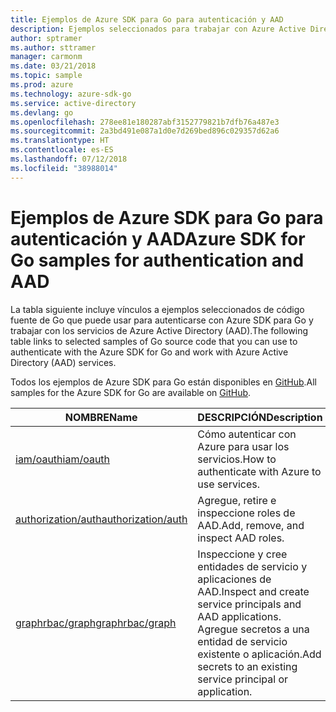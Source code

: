 ```yaml
---
title: Ejemplos de Azure SDK para Go para autenticación y AAD
description: Ejemplos seleccionados para trabajar con Azure Active Directory (AAD) y la autenticación desde Azure SDK para Go.
author: sptramer
ms.author: sttramer
manager: carmonm
ms.date: 03/21/2018
ms.topic: sample
ms.prod: azure
ms.technology: azure-sdk-go
ms.service: active-directory
ms.devlang: go
ms.openlocfilehash: 278ee81e180287abf3152779821b7dfb76a487e3
ms.sourcegitcommit: 2a3bd491e087a1d0e7d269bed896c029357d62a6
ms.translationtype: HT
ms.contentlocale: es-ES
ms.lasthandoff: 07/12/2018
ms.locfileid: "38988014"
---
```

# <a name="azure-sdk-for-go-samples-for-authentication-and-aad"></a><span data-ttu-id="984d5-103">Ejemplos de Azure SDK para Go para autenticación y AAD</span><span class="sxs-lookup"><span data-stu-id="984d5-103">Azure SDK for Go samples for authentication and AAD</span></span>

<span data-ttu-id="984d5-104">La tabla siguiente incluye vínculos a ejemplos seleccionados de código fuente de Go que puede usar para autenticarse con Azure SDK para Go y trabajar con los servicios de Azure Active Directory (AAD).</span><span class="sxs-lookup"><span data-stu-id="984d5-104">The following table links to selected samples of Go source code that you can use to authenticate with the Azure SDK for Go and work with Azure Active Directory (AAD) services.</span></span>

<span data-ttu-id="984d5-105">Todos los ejemplos de Azure SDK para Go están disponibles en [GitHub](https://github.com/Azure-Samples/azure-sdk-for-go-samples).</span><span class="sxs-lookup"><span data-stu-id="984d5-105">All samples for the Azure SDK for Go are available on [GitHub](https://github.com/Azure-Samples/azure-sdk-for-go-samples).</span></span>

| <span data-ttu-id="984d5-106">NOMBRE</span><span class="sxs-lookup"><span data-stu-id="984d5-106">Name</span></span> | <span data-ttu-id="984d5-107">DESCRIPCIÓN</span><span class="sxs-lookup"><span data-stu-id="984d5-107">Description</span></span> |
|------|-------------|
| [<span data-ttu-id="984d5-108">iam/oauth</span><span class="sxs-lookup"><span data-stu-id="984d5-108">iam/oauth</span></span>](https://github.com/Azure-Samples/azure-sdk-for-go-samples/blob/master/iam/oauth.go) | <span data-ttu-id="984d5-109">Cómo autenticar con Azure para usar los servicios.</span><span class="sxs-lookup"><span data-stu-id="984d5-109">How to authenticate with Azure to use services.</span></span> |
| [<span data-ttu-id="984d5-110">authorization/auth</span><span class="sxs-lookup"><span data-stu-id="984d5-110">authorization/auth</span></span>](https://github.com/Azure-Samples/azure-sdk-for-go-samples/blob/master/authorization/auth.go) | <span data-ttu-id="984d5-111">Agregue, retire e inspeccione roles de AAD.</span><span class="sxs-lookup"><span data-stu-id="984d5-111">Add, remove, and inspect AAD roles.</span></span> |
| [<span data-ttu-id="984d5-112">graphrbac/graph</span><span class="sxs-lookup"><span data-stu-id="984d5-112">graphrbac/graph</span></span>](https://github.com/Azure-Samples/azure-sdk-for-go-samples/blob/master/graphrbac/graph.go) | <span data-ttu-id="984d5-113">Inspeccione y cree entidades de servicio y aplicaciones de AAD.</span><span class="sxs-lookup"><span data-stu-id="984d5-113">Inspect and create service principals and AAD applications.</span></span> <span data-ttu-id="984d5-114">Agregue secretos a una entidad de servicio existente o aplicación.</span><span class="sxs-lookup"><span data-stu-id="984d5-114">Add secrets to an existing service principal or application.</span></span> |
